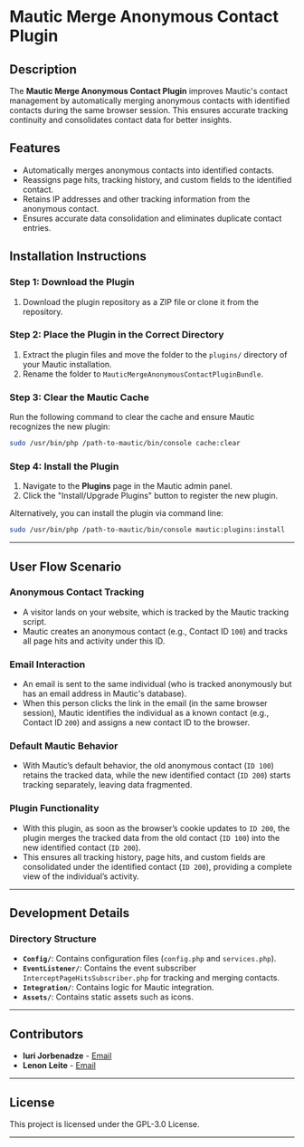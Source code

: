 # Mautic Merge Anonymous Contact Plugin




## Description

The **Mautic Merge Anonymous Contact Plugin** improves Mautic's contact management by automatically merging anonymous contacts with identified contacts during the same browser session. This ensures accurate tracking continuity and consolidates contact data for better insights.



## Features

- Automatically merges anonymous contacts into identified contacts.
- Reassigns page hits, tracking history, and custom fields to the identified contact.
- Retains IP addresses and other tracking information from the anonymous contact.
- Ensures accurate data consolidation and eliminates duplicate contact entries.



## Installation Instructions

### Step 1: Download the Plugin
1. Download the plugin repository as a ZIP file or clone it from the repository.

### Step 2: Place the Plugin in the Correct Directory
1. Extract the plugin files and move the folder to the `plugins/` directory of your Mautic installation.
2. Rename the folder to `MauticMergeAnonymousContactPluginBundle`.

### Step 3: Clear the Mautic Cache
Run the following command to clear the cache and ensure Mautic recognizes the new plugin:

```bash
sudo /usr/bin/php /path-to-mautic/bin/console cache:clear
```

### Step 4: Install the Plugin

1. Navigate to the **Plugins** page in the Mautic admin panel.
2. Click the "Install/Upgrade Plugins" button to register the new plugin.

Alternatively, you can install the plugin via command line:

```bash
sudo /usr/bin/php /path-to-mautic/bin/console mautic:plugins:install
```

---

## User Flow Scenario

### Anonymous Contact Tracking
- A visitor lands on your website, which is tracked by the Mautic tracking script.
- Mautic creates an anonymous contact (e.g., Contact ID `100`) and tracks all page hits and activity under this ID.

### Email Interaction
- An email is sent to the same individual (who is tracked anonymously but has an email address in Mautic's database).
- When this person clicks the link in the email (in the same browser session), Mautic identifies the individual as a known contact (e.g., Contact ID `200`) and assigns a new contact ID to the browser.

### Default Mautic Behavior
- With Mautic’s default behavior, the old anonymous contact (`ID 100`) retains the tracked data, while the new identified contact (`ID 200`) starts tracking separately, leaving data fragmented.

### Plugin Functionality
- With this plugin, as soon as the browser’s cookie updates to `ID 200`, the plugin merges the tracked data from the old contact (`ID 100`) into the new identified contact (`ID 200`).
- This ensures all tracking history, page hits, and custom fields are consolidated under the identified contact (`ID 200`), providing a complete view of the individual’s activity.

---

## Development Details

### Directory Structure

- **`Config/`**: Contains configuration files (`config.php` and `services.php`).
- **`EventListener/`**: Contains the event subscriber `InterceptPageHitsSubscriber.php` for tracking and merging contacts.
- **`Integration/`**: Contains logic for Mautic integration.
- **`Assets/`**: Contains static assets such as icons.

---

## Contributors

- **Iuri Jorbenadze** - [Email](mailto:jorbenadze2001@gmail.com)
- **Lenon Leite** - [Email](mailto:lenonleite@gmail.com)

---

## License

This project is licensed under the GPL-3.0 License.

---
